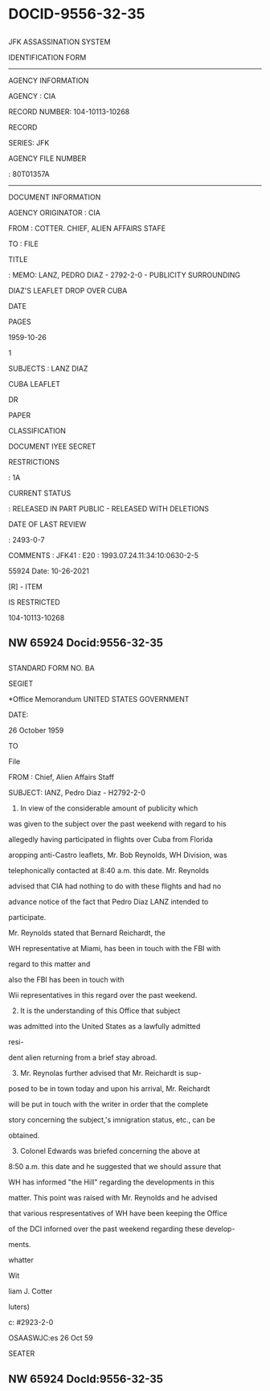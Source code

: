 # DOCID-9556-32-35

##
JFK ASSASSINATION SYSTEM

IDENTIFICATION FORM

---

AGENCY INFORMATION

AGENCY : CIA

RECORD NUMBER: 104-10113-10268

RECORD

SERIES: JFK

AGENCY FILE NUMBER

: 80T01357A

- ---

DOCUMENT INFORMATION

AGENCY ORIGINATOR : CIA

FROM : COTTER. CHIEF, ALIEN AFFAIRS STAFE

TO : FILE

TITLE

: MEMO: LANZ, PEDRO DIAZ - 2792-2-0 - PUBLICITY SURROUNDING

DIAZ'S LEAFLET DROP OVER CUBA

DATE

PAGES

1959-10-26

1

SUBJECTS : LANZ DIAZ

CUBA LEAFLET

DR

PAPER

CLASSIFICATION

DOCUMENT IYEE SECRET

RESTRICTIONS

: 1A

CURRENT STATUS

: RELEASED IN PART PUBLIC - RELEASED WITH DELETIONS

DATE OF LAST REVIEW

: 2493-0-7

COMMENTS : JFK41 : E20 : 1993.07.24.11:34:10:0630-2-5

55924 Date: 10-26-2021

[R] - ITEM

IS RESTRICTED

104-10113-10268

NW 65924 Docid:9556-32-35
---

##
STANDARD FORM NO. BA

SEGIET

*Office Memorandum UNITED STATES GOVERNMENT

DATE:

26 October 1959

TO

File

FROM : Chief, Alien Affairs Staff

SUBJECT: IANZ, Pedro Diaz - H2792-2-0

1. In view of the considerable amount of publicity which

was given to the subject over the past weekend with regard to his

allegedly having participated in flights over Cuba from Florida

aropping anti-Castro leaflets, Mr. Bob Reynolds, WH Division, was

telephonically contacted at 8:40 a.m. this date. Mr. Reynolds

advised that CIA had nothing to do with these flights and had no

advance notice of the fact that Pedro Diaz LANZ intended to

participate.

Mr. Reynolds stated that Bernard Reichardt, the

WH representative at Miami, has been in touch with the FBI with

regard to this matter and

also the FBI has been in touch with

Wii representatives in this regard over the past weekend.

2. It is the understanding of this Office that subject

was admitted into the United States as a lawfully admitted

resi-

dent alien returning from a brief stay abroad.

3. Mr. Reynolas further advised that Mr. Reichardt is sup-

posed to be in town today and upon his arrival, Mr. Reichardt

will be put in touch with the writer in order that the complete

story concerning the subject,'s imnigration status, etc., can be

obtained.

3. Colonel Edwards was briefed concerning the above at

8:50 a.m. this date and he suggested that we should assure that

WH has informed "the Hill" regarding the developments in this

matter. This point was raised with Mr. Reynolds and he advised

that various respresentatives of WH have been keeping the Office

of the DCI inforned over the past weekend regarding these develop-

ments.

whatter

Wit

liam J. Cotter

luters)

c: #2923-2-0

OSAASWJC:es 26 Oct 59

SEATER

NW 65924 Docld:9556-32-35
---

